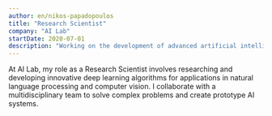 ```yaml
---
author: en/nikos-papadopoulos
title: "Research Scientist"
company: "AI Lab"
startDate: 2020-07-01
description: "Working on the development of advanced artificial intelligence and machine learning algorithms."
---
```


At AI Lab, my role as a Research Scientist involves researching and developing innovative deep learning algorithms for applications in natural language processing and computer vision. I collaborate with a multidisciplinary team to solve complex problems and create prototype AI systems.
